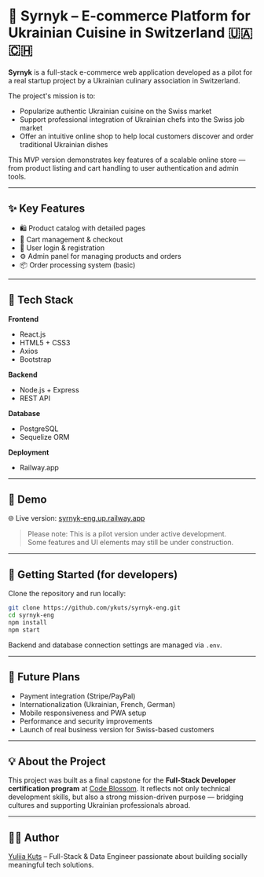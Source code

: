 # 🧀 Syrnyk – E-commerce Platform for Ukrainian Cuisine in Switzerland 🇺🇦🇨🇭

**Syrnyk** is a full-stack e-commerce web application developed as a pilot for a real startup project by a Ukrainian culinary association in Switzerland.

The project's mission is to:
- Popularize authentic Ukrainian cuisine on the Swiss market
- Support professional integration of Ukrainian chefs into the Swiss job market
- Offer an intuitive online shop to help local customers discover and order traditional Ukrainian dishes

This MVP version demonstrates key features of a scalable online store — from product listing and cart handling to user authentication and admin tools.

---

## ✨ Key Features

- 🛍️ Product catalog with detailed pages
- 🧺 Cart management & checkout
- 🔐 User login & registration
- ⚙️ Admin panel for managing products and orders
- 📦 Order processing system (basic)

---

## 🔧 Tech Stack

**Frontend**  
- React.js  
- HTML5 + CSS3  
- Axios  
- Bootstrap

**Backend**  
- Node.js + Express  
- REST API

**Database**  
- PostgreSQL  
- Sequelize ORM

**Deployment**  
- Railway.app

---

## 🚀 Demo

🌐 Live version: [syrnyk-eng.up.railway.app](https://syrnyk-eng.up.railway.app)

> Please note: This is a pilot version under active development.  
> Some features and UI elements may still be under construction.

---

## 📁 Getting Started (for developers)

Clone the repository and run locally:

```bash
git clone https://github.com/ykuts/syrnyk-eng.git
cd syrnyk-eng
npm install
npm start
```

Backend and database connection settings are managed via `.env`.

---

## 🎯 Future Plans

- Payment integration (Stripe/PayPal)
- Internationalization (Ukrainian, French, German)
- Mobile responsiveness and PWA setup
- Performance and security improvements
- Launch of real business version for Swiss-based customers

---

## 💡 About the Project

This project was built as a final capstone for the **Full-Stack Developer certification program** at [Code Blossom](https://codeblossom.ch). It reflects not only technical development skills, but also a strong mission-driven purpose — bridging cultures and supporting Ukrainian professionals abroad.

---

## 🙋‍♀️ Author

[Yuliia Kuts](https://www.linkedin.com/in/yuliiakuts/) – Full-Stack & Data Engineer passionate about building socially meaningful tech solutions.
